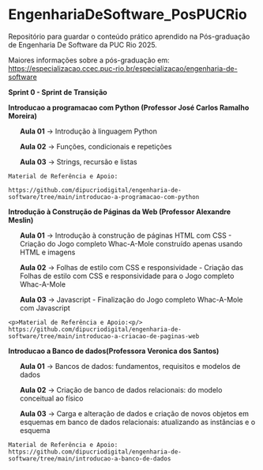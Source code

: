 # EngenhariaDeSoftware_PosPUCRio
Repositório para guardar o conteúdo prático aprendido na Pós-graduação de Engenharia De Software da PUC Rio 2025.

Maiores informações sobre a pós-graduação em: https://especializacao.ccec.puc-rio.br/especializacao/engenharia-de-software

**Sprint 0 - Sprint de Transição**

  **Introducao a programacao com Python (Professor José Carlos Ramalho Moreira)**
    <ul><b>Aula 01</b> -> Introdução à linguagem Python</ul>
    <ul><b>Aula 02</b> -> Funções, condicionais e repetições </ul>
    <ul><b>Aula 03</b> -> Strings, recursão e listas </ul>
   
    Material de Referência e Apoio: 
    
    https://github.com/dipucriodigital/engenharia-de-software/tree/main/introducao-a-programacao-com-python

**Introdução à Construção de Páginas da Web (Professor Alexandre Meslin)**
    <ul><b>Aula 01</b> -> Introdução à construção de páginas HTML com CSS - Criação do Jogo completo Whac-A-Mole construído apenas usando HTML e imagens </ul>
    <ul><b>Aula 02</b> -> Folhas de estilo com CSS e responsividade - Criação das Folhas de estilo com CSS e responsividade para o Jogo completo Whac-A-Mole </ul>
    <ul><b>Aula 03</b> -> Javascript - Finalização do Jogo completo Whac-A-Mole com Javascript </ul>

    <p>Material de Referência e Apoio:<p/>
    https://github.com/dipucriodigital/engenharia-de-software/tree/main/introducao-a-criacao-de-paginas-web

**Introducao a Banco de dados(Professora Veronica dos Santos)**
    <ul><b>Aula 01</b> -> Bancos de dados: fundamentos, requisitos e modelos de dados </ul>
    <ul><b>Aula 02</b> -> Criação de banco de dados relacionais: do modelo conceitual ao físico </ul>
    <ul><b>Aula 03</b> -> Carga e alteração de dados e criação de novos objetos em esquemas em banco de dados relacionais: atualizando as instâncias e o esquema </ul>
   
    Material de Referência e Apoio:  
    https://github.com/dipucriodigital/engenharia-de-software/tree/main/introducao-a-banco-de-dados
